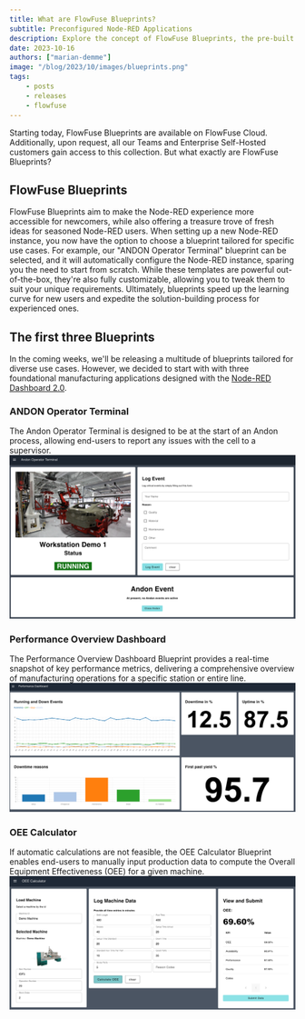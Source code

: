```yaml
---
title: What are FlowFuse Blueprints?
subtitle: Preconfigured Node-RED Applications
description: Explore the concept of FlowFuse Blueprints, the pre-built solutions to simplify Node-RED experience, and take a look at the first three Blueprints we've launched for manufacturing applications.
date: 2023-10-16
authors: ["marian-demme"]
image: "/blog/2023/10/images/blueprints.png"
tags:
    - posts
    - releases
    - flowfuse
---
```


Starting today, FlowFuse Blueprints are available on FlowFuse Cloud. Additionally, upon request, all our Teams and Enterprise Self-Hosted customers gain access to this collection. But what exactly are FlowFuse Blueprints?

<!--more-->

## FlowFuse Blueprints

FlowFuse Blueprints aim to make the Node-RED experience more accessible for newcomers, while also offering a treasure trove of fresh ideas for seasoned Node-RED users. When setting up a new Node-RED instance, you now have the option to choose a blueprint tailored for specific use cases. For example, our "ANDON Operator Terminal" blueprint can be selected, and it will automatically configure the Node-RED instance, sparing you the need to start from scratch. While these templates are powerful out-of-the-box, they're also fully customizable, allowing you to tweak them to suit your unique requirements. Ultimately, blueprints speed up the learning curve for new users and expedite the solution-building process for experienced ones.

## The first three Blueprints

In the coming weeks, we'll be releasing a multitude of blueprints tailored for diverse use cases. However, we decided to start with with three foundational manufacturing applications designed with the [Node-RED Dashboard 2.0](https://dashboard.flowfuse.com/).

### ANDON Operator Terminal
The Andon Operator Terminal is designed to be at the start of an Andon process, allowing end-users to report any issues with the cell to a supervisor.
![ANDON Blueprint Screenshot](./images/ANDON1.png)

### Performance Overview Dashboard
The Performance Overview Dashboard Blueprint provides a real-time snapshot of key performance metrics, delivering a comprehensive overview of manufacturing operations for a specific station or entire line.
![Performance Overview Screenshot](./images/performance-dashboard.png)

### OEE Calculator
If automatic calculations are not feasible, the OEE Calculator Blueprint enables end-users to manually input production data to compute the Overall Equipment Effectiveness (OEE) for a given machine.
![OEE Calculator Screenshot](./images/dashboard-data.png)
